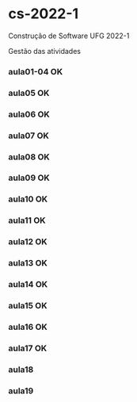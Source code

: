 # cs-2022-1  
Construção de Software UFG 2022-1  
  
Gestão das atividades  
### aula01-04 OK  
### aula05 OK  
### aula06 OK  
### aula07 OK  
### aula08 OK  
### aula09 OK  
### aula10 OK   
### aula11 OK    
### aula12 OK  
### aula13 OK  
### aula14 OK  
### aula15 OK  
### aula16 OK   
### aula17 OK  
### aula18   
### aula19   
